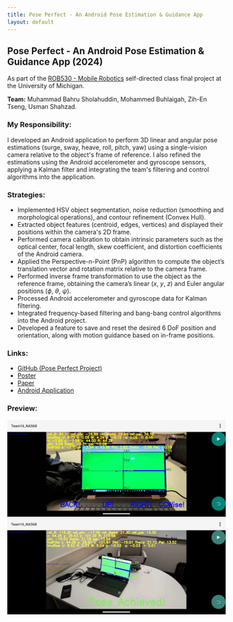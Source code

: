 ```yaml
---
title: Pose Perfect - An Android Pose Estimation & Guidance App
layout: default
---
```


## Pose Perfect - An Android Pose Estimation & Guidance App (2024)

As part of the [ROB530 - Mobile Robotics](https://github.com/UMich-CURLY-teaching/UMich-ROB-530-public) self-directed class final project at the University of Michigan.

**Team:** Muhammad Bahru Sholahuddin, Mohammed Buhlaigah, Zih-En Tseng, Usman Shahzad.

### My Responsibility:
I developed an Android application to perform 3D linear and angular pose estimations (surge, sway, heave, roll, pitch, yaw) using a single-vision camera relative to the object's frame of reference. I also refined the estimations using the Android accelerometer and gyroscope sensors, applying a Kalman filter and integrating the team's filtering and control algorithms into the application.

### Strategies:
- Implemented HSV object segmentation, noise reduction (smoothing and morphological operations), and contour refinement (Convex Hull).
- Extracted object features (centroid, edges, vertices) and displayed their positions within the camera's 2D frame.
- Performed camera calibration to obtain intrinsic parameters such as the optical center, focal length, skew coefficient, and distortion coefficients of the Android camera.
- Applied the Perspective-n-Point (PnP) algorithm to compute the object’s translation vector and rotation matrix relative to the camera frame.
- Performed inverse frame transformation to use the object as the reference frame, obtaining the camera’s linear ($x$, $y$, $z$) and Euler angular positions ($\phi$, $\theta$, $\psi$).
- Processed Android accelerometer and gyroscope data for Kalman filtering.
- Integrated frequency-based filtering and bang-bang control algorithms into the Android project.
- Developed a feature to save and reset the desired 6 DoF position and orientation, along with motion guidance based on in-frame positions.

### Links:
- [GitHub (Pose Perfect Project)](https://github.com/mbsbahru/Pose_Perfect)
- [Poster](https://docs.google.com/presentation/d/1ZVLhKT2xRZvxd_b7FyPOwXysKnrry6pg24x-qFHhQ1k/edit?usp=sharing)
- [Paper](https://drive.google.com/file/d/1wzO3Bb32BaxBVvxDnijjk-b8pXrSOTyf/view?usp=sharing)
- [Android Application](https://drive.google.com/file/d/1H8T5yAWxWS_5-SAM8eWqe3GmNhLwfa4T/view?usp=sharing)

### Preview:
![ROB530 Project Screenshot 1](../assets/img/project_posePerfect_a.png)
![ROB530 Project Screenshot 2](../assets/img/project_posePerfect_b.png)

